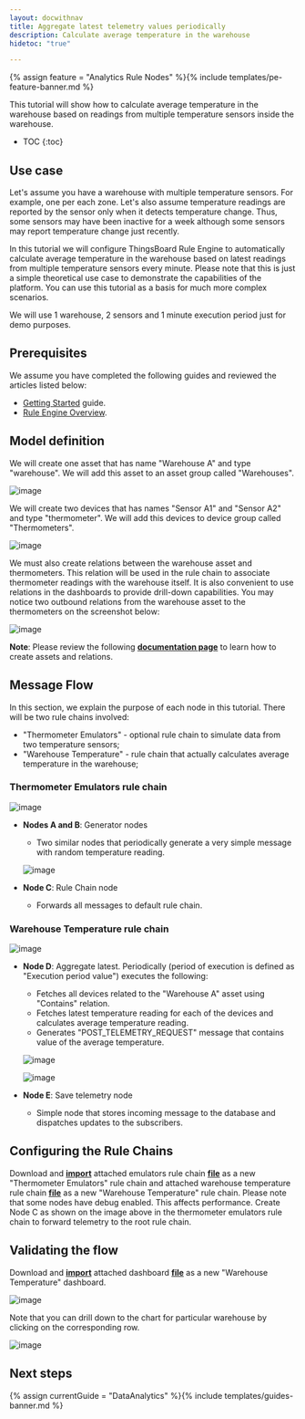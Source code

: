 ```yaml
---
layout: docwithnav
title: Aggregate latest telemetry values periodically
description: Calculate average temperature in the warehouse
hidetoc: "true"

---
```


{% assign feature = "Analytics Rule Nodes" %}{% include templates/pe-feature-banner.md %}

This tutorial will show how to calculate average temperature in the warehouse based on readings from multiple temperature sensors inside the warehouse. 

* TOC
{:toc}

## Use case

Let's assume you have a warehouse with multiple temperature sensors. For example, one per each zone. Let's also assume temperature readings are reported by the sensor only when it detects temperature change.
Thus, some sensors may have been inactive for a week although some sensors may report temperature change just recently. 

In this tutorial we will configure ThingsBoard Rule Engine to automatically calculate average temperature in the warehouse based on latest readings from multiple temperature sensors every minute.
Please note that this is just a simple theoretical use case to demonstrate the capabilities of the platform. You can use this tutorial as a basis for much more complex scenarios.


We will use 1 warehouse, 2 sensors and 1 minute execution period just for demo purposes.

## Prerequisites

We assume you have completed the following guides and reviewed the articles listed below:

  * [Getting Started](/thingsboard-learning/docs/getting-started-guides/helloworld/) guide.
  * [Rule Engine Overview](/thingsboard-learning/docs/user-guide/rule-engine-2-0/overview/).

## Model definition

We will create one asset that has name "Warehouse A" and type "warehouse". We will add this asset to an asset group called "Warehouses".

![image](/images/user-guide/rule-engine-2-0/tutorials/aggregation-latest/add-asset.png)

We will create two devices that has names "Sensor A1" and "Sensor A2" and type "thermometer". We will add this devices to device group called "Thermometers".

![image](/images/user-guide/rule-engine-2-0/tutorials/aggregation-latest/add-meters.png)

We must also create relations between the warehouse asset and thermometers. This relation will be used in the rule chain to associate thermometer readings with the warehouse itself. 
It is also convenient to use relations in the dashboards to provide drill-down capabilities. You may notice two outbound relations from the warehouse asset to the thermometers on the screenshot below:
 
![image](/images/user-guide/rule-engine-2-0/tutorials/aggregation-latest/add-relations.png)

**Note**: Please review the following [**documentation page**](/thingsboard-learning/docs/user-guide/entities-and-relations/) to learn how to create assets and relations.

## Message Flow

In this section, we explain the purpose of each node in this tutorial. There will be two rule chains involved:

  * "Thermometer Emulators" - optional rule chain to simulate data from two temperature sensors; 
  * "Warehouse Temperature" - rule chain that actually calculates average temperature in the warehouse;

### Thermometer Emulators rule chain

![image](/images/user-guide/rule-engine-2-0/tutorials/aggregation-latest/emulator-rule-chain.png)

  * **Nodes A and B**: Generator nodes

    * Two similar nodes that periodically generate a very simple message with random temperature reading.

    ![image](/images/user-guide/rule-engine-2-0/tutorials/aggregation-latest/nodes-a-and-b.png)

  * **Node C**: Rule Chain node

    * Forwards all messages to default rule chain.

### Warehouse Temperature rule chain

![image](/images/user-guide/rule-engine-2-0/tutorials/aggregation-latest/aggregation-rule-chain.png)

  * **Node D**: Aggregate latest. Periodically (period of execution is defined as "Execution period value") executes the following:

    *  Fetches all devices related to the "Warehouse A" asset using "Contains" relation.
    *  Fetches latest temperature reading for each of the devices and calculates average temperature reading.
    *  Generates "POST_TELEMETRY_REQUEST" message that contains value of the average temperature.

    ![image](/images/user-guide/rule-engine-2-0/tutorials/aggregation-latest/node-d-part1.png)

    ![image](/images/user-guide/rule-engine-2-0/tutorials/aggregation-latest/node-d-part2.png)

  * **Node E**: Save telemetry node

    * Simple node that stores incoming message to the database and dispatches updates to the subscribers.


## Configuring the Rule Chains

Download and [**import**](/thingsboard-learning/docs/user-guide/ui/rule-chains/#rule-chains-importexport) attached emulators rule chain [**file**](/thingsboard-learning/docs/user-guide/rule-engine-2-0/pe/tutorials/thermometer_emulators.json) as a new "Thermometer Emulators" rule chain and 
attached warehouse temperature rule chain [**file**](/thingsboard-learning/docs/user-guide/rule-engine-2-0/pe/tutorials/warehouse_temperature.json) as a new "Warehouse Temperature" rule chain. 
Please note that some nodes have debug enabled. This affects performance. Create Node C as shown on the image above in the thermometer emulators rule chain to forward telemetry to the root rule chain.

## Validating the flow

Download and [**import**](/thingsboard-learning/docs/user-guide/ui/dashboards/#iot-dashboard-importexport) attached dashboard [**file**](/thingsboard-learning/docs/user-guide/rule-engine-2-0/pe/tutorials/warehouse_thermometers.json) as a new "Warehouse Temperature" dashboard.

![image](/images/user-guide/rule-engine-2-0/tutorials/aggregation-latest/dashboard-part1.png)

Note that you can drill down to the chart for particular warehouse by clicking on the corresponding row.

![image](/images/user-guide/rule-engine-2-0/tutorials/aggregation-latest/dashboard-part2.png)

## Next steps

{% assign currentGuide = "DataAnalytics" %}{% include templates/guides-banner.md %}
